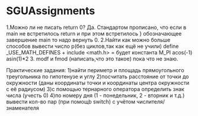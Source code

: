 # SGUAssignments
1.Можно ли не писать return 0?
Да. Стандартом прописано, что если в main не встретилось return и при этом встретилось } обозначающее завершение main то надо вернуть 0.
2.Найти как можно больше способов вывести число p(без циклов,так как ещё не учили)
define _USE_MATH_DEFINES + include <math.h> = будет константа M_PI
acos(-1)
asin(1)*2
3. modf и fmod (написать,что это такое)
пока что не знаю.

Практические задания:
1)найти периметр и площадь прямоугольного треугольника по гипотенузе и углу 
2)посчитать расстояние от точки до окружности (даны координаты точки и координаты центра окружности с её радиусом)
3)с помощью тернарного оператора определить знак числа (учесть 0)
4)по номеру дня (1 - понедельник, 2 - вторник и т.д.) вывести кол-во пар (при помощb switch) с учётом числителя/знаменателя
